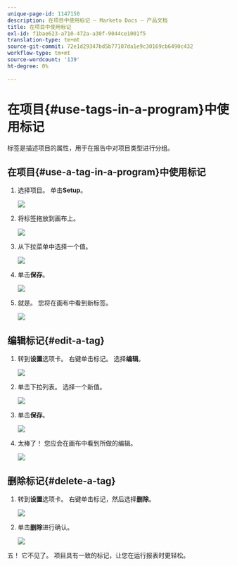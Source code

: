 ```yaml
---
unique-page-id: 1147150
description: 在项目中使用标记 — Marketo Docs — 产品文档
title: 在项目中使用标记
exl-id: f1bae623-a710-472a-a30f-9044ce1001f5
translation-type: tm+mt
source-git-commit: 72e1d29347bd5b77107da1e9c30169cb6490c432
workflow-type: tm+mt
source-wordcount: '139'
ht-degree: 0%

---
```


# 在项目{#use-tags-in-a-program}中使用标记

标签是描述项目的属性，用于在报告中对项目类型进行分组。

## 在项目{#use-a-tag-in-a-program}中使用标记

1. 选择项目。 单击&#x200B;**Setup**。

   ![](assets/image2014-9-23-15-3a45-3a0.png)

1. 将标签拖放到画布上。

   ![](assets/image2014-9-23-15-3a45-3a13.png)

1. 从下拉菜单中选择一个值。

   ![](assets/image2014-9-23-15-3a45-3a30.png)

1. 单击&#x200B;**保存**。

   ![](assets/image2014-9-23-15-3a45-3a36.png)

1. 就是。 您将在画布中看到新标签。

   ![](assets/image2014-9-23-15-3a45-3a47.png)

## 编辑标记{#edit-a-tag}

1. 转到&#x200B;**设置**&#x200B;选项卡。 右键单击标记。 选择&#x200B;**编辑**。

   ![](assets/image2014-9-23-15-3a45-3a53.png)

1. 单击下拉列表。 选择一个新值。

   ![](assets/image2014-9-23-15-3a46-3a12.png)

1. 单击&#x200B;**保存**。

   ![](assets/image2014-9-23-15-3a46-3a25.png)

1. 太棒了！ 您应会在画布中看到所做的编辑。

   ![](assets/image2014-9-23-15-3a46-3a35.png)

## 删除标记{#delete-a-tag}

1. 转到&#x200B;**设置**&#x200B;选项卡。 右键单击标记，然后选择&#x200B;**删除**。

   ![](assets/image2014-9-23-15-3a46-3a55.png)

1. 单击&#x200B;**删除**&#x200B;进行确认。

   ![](assets/image2014-9-23-15-3a47-3a8.png)

五！ 它不见了。 项目具有一致的标记，让您在运行报表时更轻松。

